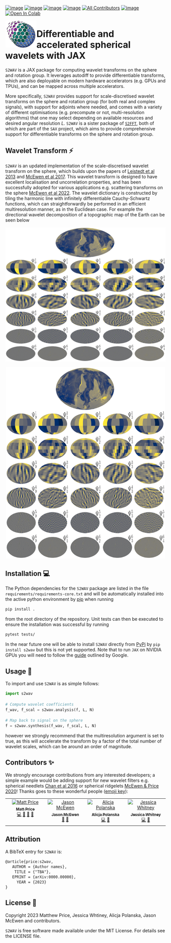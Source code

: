 [![image](https://github.com/astro-informatics/s2wav/actions/workflows/tests.yml/badge.svg?branch=main)](https://github.com/astro-informatics/s2wav/actions/workflows/tests.yml)
[![image](https://codecov.io/gh/astro-informatics/s2wav/branch/main/graph/badge.svg?token=ZES6J4K3KZ)](https://codecov.io/gh/astro-informatics/s2wav)
[![image](https://img.shields.io/badge/License-MIT-yellow.svg)](https://opensource.org/licenses/MIT)
[![image](http://img.shields.io/badge/arXiv-xxxx.xxxxx-orange.svg?style=flat)](https://arxiv.org/abs/xxxx.xxxxx) <!-- ALL-CONTRIBUTORS-BADGE:START - Do not remove or modify this section -->
[![All Contributors](https://img.shields.io/badge/all_contributors-4-orange.svg?style=flat-square)](#contributors-) <!-- ALL-CONTRIBUTORS-BADGE:END --> 
[![image](https://img.shields.io/badge/code%20style-black-000000.svg)](https://github.com/psf/black)
[![Open In Colab](https://colab.research.google.com/assets/colab-badge.svg)](https://colab.research.google.com/drive/15E64EAQ7TIp2a3cCoXtnNgf7Ud9MYjVq?usp=sharing)

<img align="left" height="85" width="98" src="./docs/assets/sax_logo.png">

# Differentiable and accelerated spherical wavelets with JAX

`S2WAV` is a JAX package for computing wavelet transforms on the sphere
and rotation group. It leverages autodiff to provide differentiable
transforms, which are also deployable on modern hardware accelerators
(e.g. GPUs and TPUs), and can be mapped across multiple accelerators.

More specifically, `S2WAV` provides support for scale-discretised
wavelet transforms on the sphere and rotation group (for both real and
complex signals), with support for adjoints where needed, and comes with
a variety of different optimisations (e.g. precompute or not,
multi-resolution algorithms) that one may select depending on available
resources and desired angular resolution $L$. `S2WAV` is a sister package of [`S2FFT`](https://github.com/astro-informatics/s2fft), both of which are part of the `SAX` project, which aims to provide comprehensive support for differentiable transforms on the sphere and rotation group.

## Wavelet Transform :zap: 
`S2WAV` is an updated implementation of the scale-discretised wavelet transform on the sphere, which builds upon the papers of [Leistedt et al 2013](https://arxiv.org/abs/1211.1680) and [McEwen et al 2017](https://arxiv.org/abs/1509.06749). This wavelet transform is designed to have excellent localisation and uncorrelation properties, and has been successfully adopted for various applications e.g. scattering transforms on the sphere [McEwen et al 2022](https://arxiv.org/pdf/2102.02828.pdf). The wavelet dictionary is constructed by tiling the harmonic line with infinitely differentiable Cauchy-Schwartz functions, which can straightforwardly be performed in an efficient multiresolution manner, as in the Euclidean case. For example the directional wavelet decomposition of a topographic map of the Earth can be seen below

![image](./docs/assets/figures/wavelet_decomposition.png)

<p align="center">
  <img src="./docs/assets/figures/wavelet_decomposition.png" width="500" height="600"/>
</p>

## Installation :computer:

The Python dependencies for the `S2WAV` package are listed in the file
`requirements/requirements-core.txt` and will be automatically installed
into the active python environment by [pip](https://pypi.org) when running

``` bash
pip install .        
```

from the root directory of the repository. Unit tests can then be
executed to ensure the installation was successful by running

``` bash
pytest tests/
```

In the near future one will be able to install `S2WAV` directly from
[PyPi](https://pypi.org) by `pip install s2wav` but this is not yet supported.
Note that to run `JAX` on NVIDIA GPUs you will need to follow the
[guide](https://github.com/google/jax#installation) outlined by Google.

## Usage :rocket:

To import and use `S2WAV` is as simple follows:

``` python
import s2wav 

# Compute wavelet coefficients
f_wav, f_scal = s2wav.analysis(f, L, N)

# Map back to signal on the sphere 
f = s2wav.synthesis(f_wav, f_scal, L, N)
```
however we strongly recommend that the multiresolution argument is set to true, as this will accelerate the transform by a factor of the total number of wavelet scales, which can be around an order of magnitude.

## Contributors ✨
We strongly encourage contributions from any interested developers; a
simple example would be adding support for new wavelet filters e.g. spherical needlets 
[Chan et al 2016](https://arxiv.org/abs/1511.05578) or spherical ridgelets 
[McEwen & Price 2020](https://arxiv.org/pdf/1510.01595.pdf)! Thanks goes to these wonderful people ([emoji
key](https://allcontributors.org/docs/en/emoji-key)):

<!-- ALL-CONTRIBUTORS-LIST:START - Do not remove or modify this section -->
<!-- prettier-ignore-start -->
<!-- markdownlint-disable -->
<table>
  <tbody>
    <tr>
      <td align="center" valign="top" width="14.28%"><a href="https://cosmomatt.github.io"><img src="https://avatars.githubusercontent.com/u/32554533?v=4?s=100" width="100px;" alt="Matt Price"/><br /><sub><b>Matt Price</b></sub></a><br /><a href="https://github.com/astro-informatics/s2wav/commits?author=CosmoMatt" title="Code">💻</a> <a href="https://github.com/astro-informatics/s2wav/pulls?q=is%3Apr+reviewed-by%3ACosmoMatt" title="Reviewed Pull Requests">👀</a> <a href="https://github.com/astro-informatics/s2wav/commits?author=CosmoMatt" title="Documentation">📖</a> <a href="#design-CosmoMatt" title="Design">🎨</a></td>
      <td align="center" valign="top" width="14.28%"><a href="http://www.jasonmcewen.org"><img src="https://avatars.githubusercontent.com/u/3181701?v=4?s=100" width="100px;" alt="Jason McEwen "/><br /><sub><b>Jason McEwen </b></sub></a><br /><a href="https://github.com/astro-informatics/s2wav/pulls?q=is%3Apr+reviewed-by%3Ajasonmcewen" title="Reviewed Pull Requests">👀</a> <a href="#design-jasonmcewen" title="Design">🎨</a></td>
      <td align="center" valign="top" width="14.28%"><a href="https://alicjaap.github.io/"><img src="https://avatars.githubusercontent.com/u/114654380?v=4?s=100" width="100px;" alt="Alicja Polanska"/><br /><sub><b>Alicja Polanska</b></sub></a><br /><a href="https://github.com/astro-informatics/s2wav/commits?author=alicjapolanska" title="Code">💻</a> <a href="https://github.com/astro-informatics/s2wav/pulls?q=is%3Apr+reviewed-by%3Aalicjapolanska" title="Reviewed Pull Requests">👀</a></td>
      <td align="center" valign="top" width="14.28%"><a href="https://github.com/JessWhitney"><img src="https://avatars.githubusercontent.com/u/115358717?v=4?s=100" width="100px;" alt="Jessica Whitney"/><br /><sub><b>Jessica Whitney</b></sub></a><br /><a href="https://github.com/astro-informatics/s2wav/commits?author=JessWhitney" title="Code">💻</a> <a href="https://github.com/astro-informatics/s2wav/pulls?q=is%3Apr+reviewed-by%3AJessWhitney" title="Reviewed Pull Requests">👀</a></td>
    </tr>
  </tbody>
</table>

<!-- markdownlint-restore -->
<!-- prettier-ignore-end -->

<!-- ALL-CONTRIBUTORS-LIST:END -->

## Attribution

A BibTeX entry for `S2WAV` is:

``` 
@article{price:s2wav, 
   AUTHOR = {Author names},
    TITLE = {"TBA"},
   EPRINT = {arXiv:0000.00000},
     YEAR = {2023}
}
```

## License :memo:

Copyright 2023 Matthew Price, Jessica Whtiney, Alicja Polanska, Jason
McEwen and contributors.

`S2WAV` is free software made available under the MIT License. For
details see the LICENSE file.
